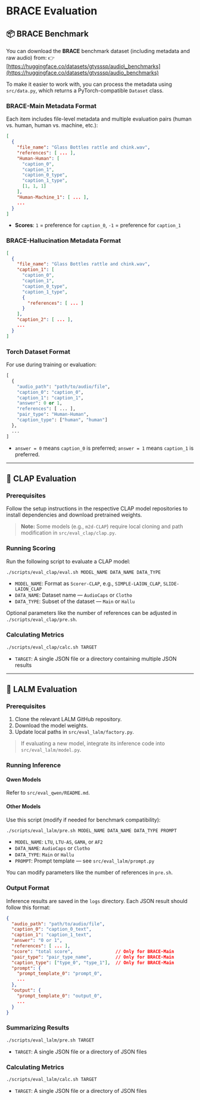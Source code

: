 # BRACE Evaluation

## 📦 BRACE Benchmark

You can download the **BRACE** benchmark dataset (including metadata and raw audio) from:
👉 [https://huggingface.co/datasets/gtysssp/audio\_benchmarks](https://huggingface.co/datasets/gtysssp/audio_benchmarks)

To make it easier to work with, you can process the metadata using `src/data.py`, which returns a PyTorch-compatible `Dataset` class.

### BRACE-Main Metadata Format

Each item includes file-level metadata and multiple evaluation pairs (human vs. human, human vs. machine, etc.):

```json
[
  {
    "file_name": "Glass Bottles rattle and chink.wav",
    "references": [ ... ],
    "Human-Human": [
      "caption_0",
      "caption_1",
      "caption_0_type",
      "caption_1_type",
      [1, 1, 1]
    ],
    "Human-Machine_1": [ ... ],
    ...
  }
]
```

* **Scores**: `1` = preference for `caption_0`, `-1` = preference for `caption_1`

### BRACE-Hallucination Metadata Format

```json
[
  {
    "file_name": "Glass Bottles rattle and chink.wav",
    "caption_1": [
      "caption_0",
      "caption_1",
      "caption_0_type",
      "caption_1_type",
      {
        "references": [ ... ]
      }
    ],
    "caption_2": [ ... ],
    ...
  }
]
```

### Torch Dataset Format

For use during training or evaluation:

```python
[
  {
    "audio_path": "path/to/audio/file",
    "caption_0": "caption_0",
    "caption_1": "caption_1",
    "answer": 0 or 1,
    "references": [ ... ],
    "pair_type": "Human-Human",
    "caption_type": ["human", "human"]
  },
  ...
]
```

* `answer = 0` means `caption_0` is preferred; `answer = 1` means `caption_1` is preferred.

---

## 🎯 CLAP Evaluation

### Prerequisites

Follow the setup instructions in the respective CLAP model repositories to install dependencies and download pretrained weights.

> **Note:** Some models (e.g., `m2d-CLAP`) require local cloning and path modification in `src/eval_clap/clap.py`.

### Running Scoring

Run the following script to evaluate a CLAP model:

```bash
./scripts/eval_clap/eval.sh MODEL_NAME DATA_NAME DATA_TYPE
```

* `MODEL_NAME`: Format as `Scorer-CLAP`, e.g., `SIMPLE-LAION_CLAP`, `SLIDE-LAION_CLAP`
* `DATA_NAME`: Dataset name — `AudioCaps` or `Clotho`
* `DATA_TYPE`: Subset of the dataset — `Main` or `Hallu`

Optional parameters like the number of references can be adjusted in `./scripts/eval_clap/pre.sh`.

### Calculating Metrics

```bash
./scripts/eval_clap/calc.sh TARGET
```

* `TARGET`: A single JSON file or a directory containing multiple JSON results

---

## 💬 LALM Evaluation

### Prerequisites

1. Clone the relevant LALM GitHub repository.
2. Download the model weights.
3. Update local paths in `src/eval_lalm/factory.py`.

> If evaluating a new model, integrate its inference code into `src/eval_lalm/model.py`.

### Running Inference

#### Qwen Models

Refer to `src/eval_qwen/README.md`.

#### Other Models

Use this script (modify if needed for benchmark compatibility):

```bash
./scripts/eval_lalm/pre.sh MODEL_NAME DATA_NAME DATA_TYPE PROMPT
```

* `MODEL_NAME`: `LTU`, `LTU-AS`, `GAMA`, or `AF2`
* `DATA_NAME`: `AudioCaps` or `Clotho`
* `DATA_TYPE`: `Main` or `Hallu`
* `PROMPT`: Prompt template — see `src/eval_lalm/prompt.py`

You can modify parameters like the number of references in `pre.sh`.

### Output Format

Inference results are saved in the `logs` directory. Each JSON result should follow this format:

```json
{
  "audio_path": "path/to/audio/file",
  "caption_0": "caption_0_text",
  "caption_1": "caption_1_text",
  "answer": "0 or 1",
  "references": [ ... ],
  "score": "total score",                // Only for BRACE-Main
  "pair_type": "pair_type_name",         // Only for BRACE-Main
  "caption_type": ["type_0", "type_1"],  // Only for BRACE-Main
  "prompt": {
    "prompt_template_0": "prompt_0",
    ...
  },
  "output": {
    "prompt_template_0": "output_0",
    ...
  }
}
```

### Summarizing Results

```bash
./scripts/eval_lalm/pre.sh TARGET
```

* `TARGET`: A single JSON file or a directory of JSON files

### Calculating Metrics

```bash
./scripts/eval_lalm/calc.sh TARGET
```

* `TARGET`: A single JSON file or a directory of JSON files
